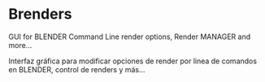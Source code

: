# Brenders
GUI for BLENDER Command Line render options, Render MANAGER and more...

Interfaz gráfica para modificar opciones de render por linea de comandos en BLENDER, control de renders y más...

